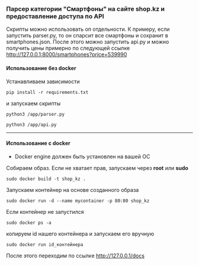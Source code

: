 ### Парсер категории "Смартфоны" на сайте shop.kz и предоставление доступа по API

Скрипты можно использовать оп отдельности. К примеру, если запустить parser.py, то он спарсит все смартфоны и сохранит в smartphones.json. После этого можно запустить api.py и можно получить цены примерно по следующей ссылке http://127.0.0.1:8000/smartphones?price=539990

#### Использование без docker
Устанавливаем зависимости
```
pip install -r requirements.txt
```
и запускаем скрипты
```
python3 /app/parser.py
```
```
python3 /app/api.py
```
___
#### Использование с docker
* Docker engine должен быть установлен на вашей ОС

Собираем образ. Если не хватает прав, запускаем через **root** или **sudo**
```
sudo docker build -t shop_kz .
```
Запускаем контейнер на основе созданного образа
```
sudo docker run -d --name mycontainer -p 80:80 shop_kz
```
Если контейнер не запустился
```
sudo docker ps -a
```
копируем id нашего контейнера и запускаем его вручную
```
sudo docker run id_контейнера
```
После этого переходим по ссылкe http://127.0.0.1/docs
